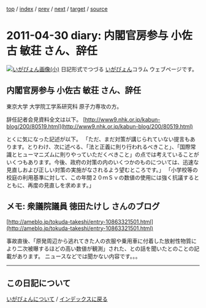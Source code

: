 [top](https://igapyon.github.io/diary/) 
 / [index](https://igapyon.github.io/diary/2011/index.html) 
 / [prev](https://igapyon.github.io/diary/2011/ig110425.html) 
 / [next](https://igapyon.github.io/diary/2011/ig110501.html) 
 / [target](https://igapyon.github.io/diary/2011/ig110430.html) 
 / [source](https://github.com/igapyon/diary/blob/gh-pages/2011/ig110430.html.src.md) 

2011-04-30 diary: 内閣官房参与 小佐古 敏荘 さん、辞任
=====================================================================================================
[![いがぴょん画像(小)](https://igapyon.github.io/diary/images/iga200306s.jpg "いがぴょん")](https://igapyon.github.io/diary/memo/memoigapyon.html) 日記形式でつづる [いがぴょん](https://igapyon.github.io/diary/memo/memoigapyon.html)コラム ウェブページです。

## 内閣官房参与 小佐古 敏荘 さん、辞任

東京大学 大学院工学系研究科 原子力専攻の方。

辞任記者会見資料全文は以下。
[http://www9.nhk.or.jp/kabun-blog/200/80519.html](http://www9.nhk.or.jp/kabun-blog/200/80519.html)

とくに気になった記述が以下。
「ただ、まだ対策が講じられていない提言もあります。とりわけ、次に述べる、「法と正義に則り行われるべきこと」、「国際常識とヒューマニズムに則りやっていただくべきこと」の点では考えていることがいくつもあります。今後、政府の対策の内のいくつかのものについては、迅速な見直しおよび正しい対策の実施がなされるよう望むところです。」
「小学校等の校庭の利用基準に対して、この年間２０ｍＳｖの数値の使用には強く抗議するとともに、再度の見直しを求めます。」


## メモ: 衆議院議員 徳田たけし さんのブログ

[http://ameblo.jp/tokuda-takeshi/entry-10863321501.html](http://ameblo.jp/tokuda-takeshi/entry-10863321501.html)

事故直後、「原発周辺から逃れてきた人の衣服や乗用車に付着した放射性物質により二次被曝するほどの高い数値が観測」された、との話を聞いたとのことの記載があります。
ニュースなどでは聞かない内容です。。。


----------------------------------------------------------------------------------------------------

## この日記について
[いがぴょんについて](https://igapyon.github.io/diary/memo/memoigapyon.html) / [インデックスに戻る](https://igapyon.github.io/diary/idxall.html)
